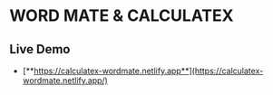 # **WORD MATE & CALCULATEX**
## Live Demo
- [**https://calculatex-wordmate.netlify.app**](https://calculatex-wordmate.netlify.app/)
